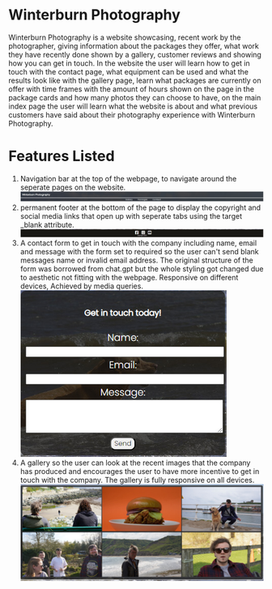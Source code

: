 # Winterburn Photography

Winterburn Photography is a website showcasing, recent work by the photographer, giving information about the packages they offer, what work they have recently done shown by a gallery, customer reviews and showing how you can get in touch. In the website the user will learn how to get in touch with the contact page, what equipment can be used and what the results look like with the gallery page, learn what packages are currently on offer with time frames with the amount of hours shown on the page in the package cards and how many photos they can choose to have, on the main index page the user will learn what the website is about and what previous customers have said about their photography experience with Winterburn Photography.

# Features Listed

1. Navigation bar at the top of the webpage, to navigate around the seperate pages on the website.
   ![image](readme-screenshots/nav%20bar.jpg "navigation bar")
2. permanent footer at the bottom of the page to display the copyright and social media links that open up with seperate tabs using the target \_blank attribute.
   ![image](readme-screenshots/footer.jpg "footer")
3. A contact form to get in touch with the company including name, email and message with the form set to required so the user can't send blank messages name or invalid email address. The original structure of the form was borrowed from chat.gpt but the whole styling got changed due to aesthetic not fitting with the webpage. Responsive on different devices, Achieved by media queries.
   ![image](readme-screenshots/form.jpg "form")
4. A gallery so the user can look at the recent images that the company has produced and encourages the user to have more incentive to get in touch with the company. The gallery is fully responsive on all devices.
   ![image](readme-screenshots/gallery.jpg "gallery")
